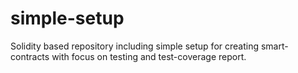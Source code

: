 # simple-setup
Solidity based repository including simple setup for creating smart-contracts with focus on testing and test-coverage report.
